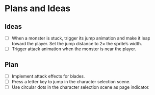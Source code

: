 # Plans and Ideas

## Ideas

- [ ] When a monster is stuck, trigger its jump animation and make it leap toward the player. Set the jump distance to 2× the sprite’s width.
- [ ] Trigger attack animation when the monster is near the player.

## Plan

- [ ] Implement attack effects for blades.
- [ ] Press a letter key to jump in the character selection scene.
- [ ] Use circular dots in the character selection scene as page indicator.
